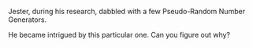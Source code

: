 Jester, during his research, dabbled with a few Pseudo-Random Number Generators.

He became intrigued by this particular one. Can you figure out why?